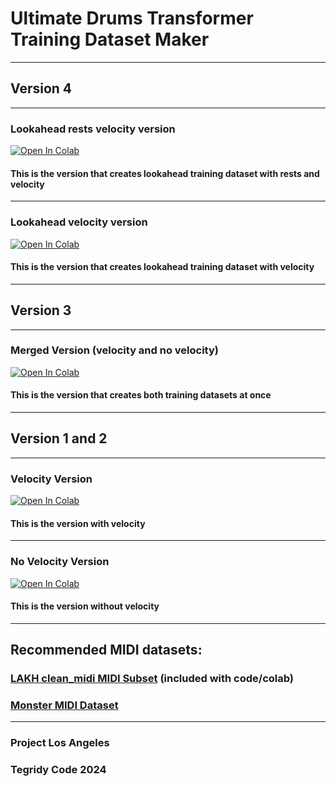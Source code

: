 # Ultimate Drums Transformer Training Dataset Maker

***

## Version 4

***

### Lookahead rests velocity version

[![Open In Colab][colab-badge]][colab-notebook5]

[colab-notebook5]: <https://colab.research.google.com/github/asigalov61/Ultimate-Drums-Transformer/blob/main/Training-Data/Ultimate_Drums_Transformer_Version_4_Rests_Training_Dataset_Maker.ipynb>
[colab-badge]: <https://colab.research.google.com/assets/colab-badge.svg>

#### This is the version that creates lookahead training dataset with rests and velocity

***

### Lookahead velocity version

[![Open In Colab][colab-badge]][colab-notebook4]

[colab-notebook4]: <https://colab.research.google.com/github/asigalov61/Ultimate-Drums-Transformer/blob/main/Training-Data/Ultimate_Drums_Transformer_Version_4_Training_Dataset_Maker.ipynb>
[colab-badge]: <https://colab.research.google.com/assets/colab-badge.svg>

#### This is the version that creates lookahead training dataset with velocity

***

## Version 3

***

### Merged Version (velocity and no velocity)

[![Open In Colab][colab-badge]][colab-notebook3]

[colab-notebook3]: <https://colab.research.google.com/github/asigalov61/Ultimate-Drums-Transformer/blob/main/Training-Data/Ultimate_Drums_Transformer_Version_3_Training_Dataset_Maker.ipynb>
[colab-badge]: <https://colab.research.google.com/assets/colab-badge.svg>

#### This is the version that creates both training datasets at once

***

## Version 1 and 2

***

### Velocity Version

[![Open In Colab][colab-badge]][colab-notebook1]

[colab-notebook1]: <https://colab.research.google.com/github/asigalov61/Ultimate-Drums-Transformer/blob/main/Training-Data/Ultimate_Drums_Transformer_Velocity_Training_Dataset_Maker.ipynb>
[colab-badge]: <https://colab.research.google.com/assets/colab-badge.svg>

#### This is the version with velocity

***

### No Velocity Version

[![Open In Colab][colab-badge]][colab-notebook2]

[colab-notebook2]: <https://colab.research.google.com/github/asigalov61/Ultimate-Drums-Transformer/blob/main/Training-Data/Ultimate_Drums_Transformer_Training_Dataset_Maker.ipynb>
[colab-badge]: <https://colab.research.google.com/assets/colab-badge.svg>

#### This is the version without velocity

***

## Recommended MIDI datasets:

### [LAKH clean_midi MIDI Subset](https://colinraffel.com/projects/lmd/) (included with code/colab)
### [Monster MIDI Dataset](https://github.com/asigalov61/Monster-MIDI-Dataset)

***

### Project Los Angeles
### Tegridy Code 2024
